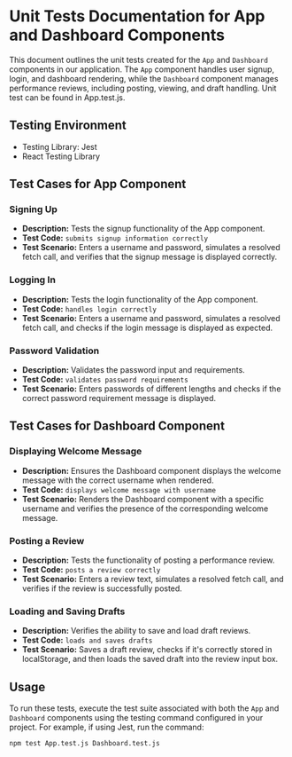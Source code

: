 # Unit Tests Documentation for App and Dashboard Components

This document outlines the unit tests created for the `App` and `Dashboard` components in our application. The `App` component handles user signup, login, and dashboard rendering, while the `Dashboard` component manages performance reviews, including posting, viewing, and draft handling. Unit test can be found in App.test.js.

## Testing Environment

- Testing Library: Jest
- React Testing Library

## Test Cases for App Component

### Signing Up
- **Description:** Tests the signup functionality of the App component.
- **Test Code:** `submits signup information correctly`
- **Test Scenario:** Enters a username and password, simulates a resolved fetch call, and verifies that the signup message is displayed correctly.

### Logging In
- **Description:** Tests the login functionality of the App component.
- **Test Code:** `handles login correctly`
- **Test Scenario:** Enters a username and password, simulates a resolved fetch call, and checks if the login message is displayed as expected.

### Password Validation
- **Description:** Validates the password input and requirements.
- **Test Code:** `validates password requirements`
- **Test Scenario:** Enters passwords of different lengths and checks if the correct password requirement message is displayed.

## Test Cases for Dashboard Component

### Displaying Welcome Message
- **Description:** Ensures the Dashboard component displays the welcome message with the correct username when rendered.
- **Test Code:** `displays welcome message with username`
- **Test Scenario:** Renders the Dashboard component with a specific username and verifies the presence of the corresponding welcome message.

### Posting a Review
- **Description:** Tests the functionality of posting a performance review.
- **Test Code:** `posts a review correctly`
- **Test Scenario:** Enters a review text, simulates a resolved fetch call, and verifies if the review is successfully posted.

### Loading and Saving Drafts
- **Description:** Verifies the ability to save and load draft reviews.
- **Test Code:** `loads and saves drafts`
- **Test Scenario:** Saves a draft review, checks if it's correctly stored in localStorage, and then loads the saved draft into the review input box.

## Usage

To run these tests, execute the test suite associated with both the `App` and `Dashboard` components using the testing command configured in your project. For example, if using Jest, run the command:
```bash
npm test App.test.js Dashboard.test.js
